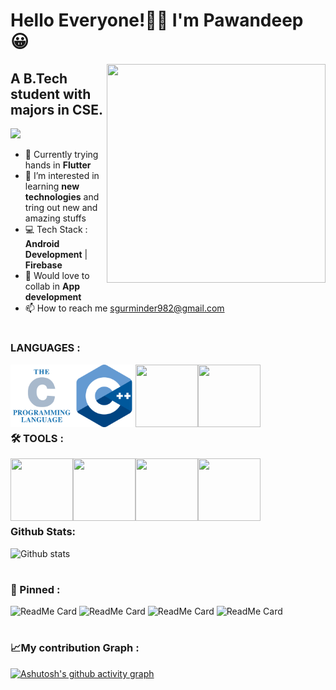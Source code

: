 # Hello Everyone!👩‍💻 I'm Pawandeep 😀

<img align="right" img src="https://media.giphy.com/media/YFFGUPTPTRqIhwepA4/giphy.gif" height = "350" width = "350"/>  

## **A B.Tech student with majors in CSE.**


![](https://komarev.com/ghpvc/?username=PawandeepKaur2405)

- 🌱 Currently trying hands in **Flutter** 
- 👀 I’m interested in learning **new** **technologies** and tring out new and amazing stuffs               
- 💻 Tech Stack : **Android** **Development** | **Firebase**
- 🔗 Would love to collab in **App development**
- 📫 How to reach me sgurminder982@gmail.com

#
### LANGUAGES :
  
<img align="left" img src="https://raw.githubusercontent.com/github/explore/80688e429a7d4ef2fca1e82350fe8e3517d3494d/topics/c/c.png" height = "100" width = "100"/>  
<img align="left" img src="https://raw.githubusercontent.com/github/explore/80688e429a7d4ef2fca1e82350fe8e3517d3494d/topics/cpp/cpp.png" height = "100" width = "100"/>
<img align="left" img src="https://i.postimg.cc/zvCsF8d5/java-logo-640.jpg" height = "100" width = "100"/>
<img align="left" img src="https://i.postimg.cc/sf5Cr438/Yr-pWI4G.jpg" height = "100" width = "100"/>     

<br> </br>
<br> </br>
#
### 🛠 TOOLS :
<img align="left" img src="https://i.postimg.cc/GpnFTDB4/download.png" height = "100" width = "100"/>
<img align="left" img src="https://i.postimg.cc/02LmhS0V/download.jpg" height = "100" width = "100"/>
<img align="left" img src="https://i.postimg.cc/sXDZ543g/download-2.png" height = "100" width = "100"/>
<img align="left" img src="https://i.postimg.cc/QdG9f3jP/download-1.png" height = "100" width = "100"/>

<br> </br>
<br> </br>
#
### Github Stats:

![Github stats](https://github-readme-stats.vercel.app/api?username=PawandeepKaur2405)

#
### 📌 Pinned :
![ReadMe Card](https://github-readme-stats.vercel.app/api/pin/?username=PawandeepKaur2405&repo=Sorting_Algorithms)
![ReadMe Card](https://github-readme-stats.vercel.app/api/pin/?username=PawandeepKaur2405&repo=Criminal_Intent)
![ReadMe Card](https://github-readme-stats.vercel.app/api/pin/?username=PawandeepKaur2405&repo=CoinMan)
![ReadMe Card](https://github-readme-stats.vercel.app/api/pin/?username=PawandeepKaur2405&repo=Snappy_Firebase)

#
### 📈My contribution Graph :

[![Ashutosh's github activity graph](https://activity-graph.herokuapp.com/graph?username=PawandeepKaur2405&theme=dracula)](https://github.com/ashutosh00710/github-readme-activity-graph)



<!---
PawandeepKaur2405/PawandeepKaur2405 is a ✨ special ✨ repository because its `README.md` (this file) appears on your GitHub profile.
You can click the Preview link to take a look at your changes.
--->

